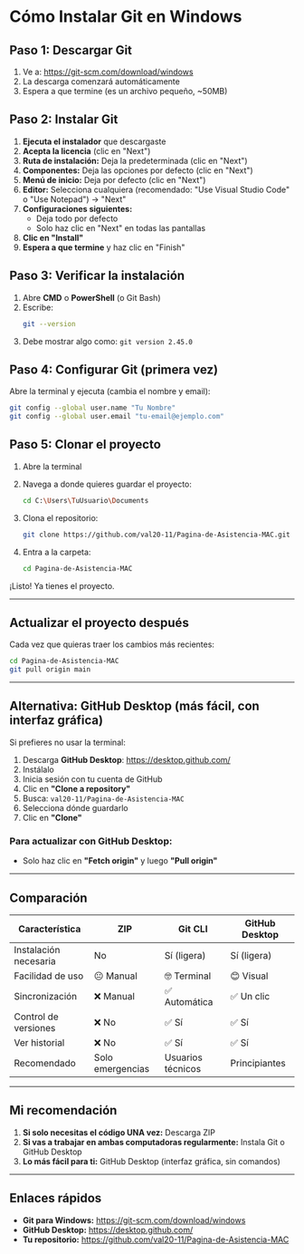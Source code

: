 # Cómo Instalar Git en Windows

## Paso 1: Descargar Git

1. Ve a: https://git-scm.com/download/windows
2. La descarga comenzará automáticamente
3. Espera a que termine (es un archivo pequeño, ~50MB)

## Paso 2: Instalar Git

1. **Ejecuta el instalador** que descargaste
2. **Acepta la licencia** (clic en "Next")
3. **Ruta de instalación:** Deja la predeterminada (clic en "Next")
4. **Componentes:** Deja las opciones por defecto (clic en "Next")
5. **Menú de inicio:** Deja por defecto (clic en "Next")
6. **Editor:** Selecciona cualquiera (recomendado: "Use Visual Studio Code" o "Use Notepad") → "Next"
7. **Configuraciones siguientes:**
   - Deja todo por defecto
   - Solo haz clic en "Next" en todas las pantallas
8. **Clic en "Install"**
9. **Espera a que termine** y haz clic en "Finish"

## Paso 3: Verificar la instalación

1. Abre **CMD** o **PowerShell** (o Git Bash)
2. Escribe:
   ```bash
   git --version
   ```
3. Debe mostrar algo como: `git version 2.45.0`

## Paso 4: Configurar Git (primera vez)

Abre la terminal y ejecuta (cambia el nombre y email):

```bash
git config --global user.name "Tu Nombre"
git config --global user.email "tu-email@ejemplo.com"
```

## Paso 5: Clonar el proyecto

1. Abre la terminal
2. Navega a donde quieres guardar el proyecto:
   ```bash
   cd C:\Users\TuUsuario\Documents
   ```

3. Clona el repositorio:
   ```bash
   git clone https://github.com/val20-11/Pagina-de-Asistencia-MAC.git
   ```

4. Entra a la carpeta:
   ```bash
   cd Pagina-de-Asistencia-MAC
   ```

¡Listo! Ya tienes el proyecto.

---

## Actualizar el proyecto después

Cada vez que quieras traer los cambios más recientes:

```bash
cd Pagina-de-Asistencia-MAC
git pull origin main
```

---

## Alternativa: GitHub Desktop (más fácil, con interfaz gráfica)

Si prefieres no usar la terminal:

1. Descarga **GitHub Desktop**: https://desktop.github.com/
2. Instálalo
3. Inicia sesión con tu cuenta de GitHub
4. Clic en **"Clone a repository"**
5. Busca: `val20-11/Pagina-de-Asistencia-MAC`
6. Selecciona dónde guardarlo
7. Clic en **"Clone"**

### Para actualizar con GitHub Desktop:
- Solo haz clic en **"Fetch origin"** y luego **"Pull origin"**

---

## Comparación

| Característica | ZIP | Git CLI | GitHub Desktop |
|----------------|-----|---------|----------------|
| Instalación necesaria | No | Sí (ligera) | Sí (ligera) |
| Facilidad de uso | 😐 Manual | 🤓 Terminal | 😊 Visual |
| Sincronización | ❌ Manual | ✅ Automática | ✅ Un clic |
| Control de versiones | ❌ No | ✅ Sí | ✅ Sí |
| Ver historial | ❌ No | ✅ Sí | ✅ Sí |
| Recomendado | Solo emergencias | Usuarios técnicos | Principiantes |

---

## Mi recomendación

1. **Si solo necesitas el código UNA vez:** Descarga ZIP
2. **Si vas a trabajar en ambas computadoras regularmente:** Instala Git o GitHub Desktop
3. **Lo más fácil para ti:** GitHub Desktop (interfaz gráfica, sin comandos)

---

## Enlaces rápidos

- **Git para Windows:** https://git-scm.com/download/windows
- **GitHub Desktop:** https://desktop.github.com/
- **Tu repositorio:** https://github.com/val20-11/Pagina-de-Asistencia-MAC
